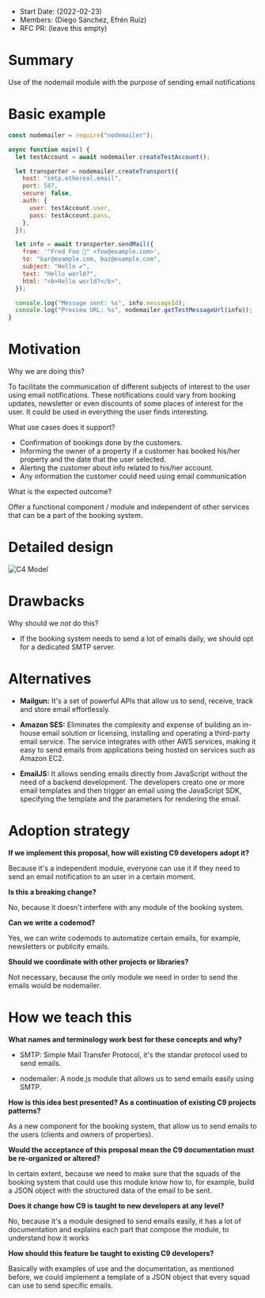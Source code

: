 - Start Date: (2022-02-23)
- Members: (Diego Sánchez, Efrén Ruíz)
- RFC PR: (leave this empty)

# Summary

Use of the nodemail module with the purpose of sending email notifications

# Basic example

```js
const nodemailer = require("nodemailer");

async function main() {
  let testAccount = await nodemailer.createTestAccount();

  let transporter = nodemailer.createTransport({
    host: "smtp.ethereal.email",
    port: 587,
    secure: false,
    auth: {
      user: testAccount.user,
      pass: testAccount.pass,
    },
  });

  let info = await transporter.sendMail({
    from: '"Fred Foo 👻" <foo@example.com>',
    to: "bar@example.com, baz@example.com",
    subject: "Hello ✔",
    text: "Hello world?",
    html: "<b>Hello world?</b>",
  });

  console.log("Message sent: %s", info.messageId);
  console.log("Preview URL: %s", nodemailer.getTestMessageUrl(info));
}
```

# Motivation

Why we are doing this?

To facilitate the communication of different subjects of interest to the user using email notifications. These notifications could vary from booking updates, newsletter or even discounts of some places of interest for the user. It could be used in everything the user finds interesting.

What use cases does it support?

- Confirmation of bookings done by the customers.
- Informing the owner of a property if a customer has booked his/her property and the date that the user selected.
- Alerting the customer about info related to his/her account.
- Any information the customer could need using email communication

What is the expected outcome?

Offer a functional component / module and independent of other services that can be a part of the booking system.

# Detailed design

![C4 Model](https://www.notion.so/image/https%3A%2F%2Fs3-us-west-2.amazonaws.com%2Fsecure.notion-static.com%2F6e636099-4162-46db-b49a-232f34ac3cf4%2Fc4-notificationsTeam.png?table=block&id=52cfaea3-b036-400f-86ef-097f0efdacef&spaceId=ed752afe-7a09-4db1-a4e5-a1660f831484&width=2000&userId=7c356705-a455-4f3c-ace8-4dbc3548de94&cache=v2)

# Drawbacks

Why should we _not_ do this?

- If the booking system needs to send a lot of emails daily, we should opt for a dedicated SMTP server.

# Alternatives

- **Mailgun:** It's a set of powerful APIs that allow us to send, receive, track and store email effortlessly.

- **Amazon SES:** Eliminates the complexity and expense of building an in-house email solution or licensing, installing and operating a third-party email service. The service integrates with other AWS services, making it easy to send emails from applications being hosted on services such as Amazon EC2.

- **EmailJS:** It allows sending emails directly from JavaScript without the need of a backend development. The developers creato one or more email templates and then trigger an email using the JavaScript SDK, specifying the template and the parameters for rendering the email.

# Adoption strategy

**If we implement this proposal, how will existing C9 developers adopt it?**

Because it's a independent module, everyone can use it if they need to send an email notification to an user in a certain moment.

**Is this a breaking change?**

No, because it doesn't interfere with any module of the booking system.

**Can we write a codemod?**

Yes, we can write codemods to automatize certain emails, for example, newsletters or publicity emails.

**Should we coordinate with other projects or libraries?**

Not necessary, because the only module we need in order to send the emails would be nodemailer.

# How we teach this

**What names and terminology work best for these concepts and why?**

- SMTP: Simple Mail Transfer Protocol, it's the standar protocol used to send emails.

- nodemailer: A node.js module that allows us to send emails easily using SMTP.

**How is this idea best presented? As a continuation of existing C9 projects patterns?**

As a new component for the booking system, that allow us to send emails to the users (clients and owners of properties).

**Would the acceptance of this proposal mean the C9 documentation must be re-organized or altered?**

In certain extent, because we need to make sure that the squads of the booking system that could use this module know how to, for example, build a JSON object with the structured data of the email to be sent.

**Does it change how C9 is taught to new developers at any level?**

No, because it's a module designed to send emails easily, it has a lot of documentation and explains each part that compose the module, to understand how it works

**How should this feature be taught to existing C9 developers?**

Basically with examples of use and the documentation, as mentioned before, we could implement a template of a JSON object that every squad can use to send specific emails.
